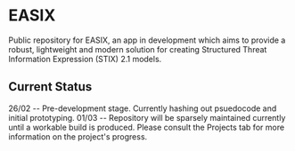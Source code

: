 # EASIX

Public repository for EASIX, an app in development which aims to provide a robust, lightweight and modern solution for creating Structured Threat Information Expression (STIX) 2.1 models.

## Current Status

26/02 -- Pre-development stage. Currently hashing out psuedocode and initial prototyping.
01/03 -- Repository will be sparsely maintained currently until a workable build is produced. Please consult the Projects tab for more information on the project's progress.
